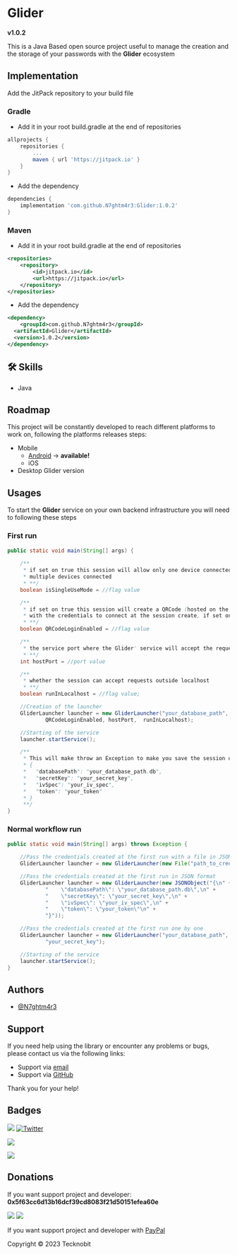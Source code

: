 # Glider
**v1.0.2**

This is a Java Based open source project useful to manage the creation and the storage of your passwords
with the **Glider** ecosystem

## Implementation

Add the JitPack repository to your build file

### Gradle

- Add it in your root build.gradle at the end of repositories

```gradle
allprojects {
    repositories {
        ...
        maven { url 'https://jitpack.io' }
    }
}
```
- Add the dependency

```gradle
dependencies {
    implementation 'com.github.N7ghtm4r3:Glider:1.0.2'
}
```

### Maven

- Add it in your root build.gradle at the end of repositories

```xml
<repositories>
    <repository>
        <id>jitpack.io</id>
        <url>https://jitpack.io</url>
    </repository>
</repositories>
```
- Add the dependency

```xml
<dependency>
    <groupId>com.github.N7ghtm4r3</groupId>
  <artifactId>Glider</artifactId>
  <version>1.0.2</version>
</dependency>
```

## 🛠 Skills
- Java

## Roadmap

This project will be constantly developed to reach different platforms to work on, following the platforms releases steps:

- Mobile
  - <a href="https://github.com/N7ghtm4r3/Glider-Android#readme">Android</a> -> **available!**
  - iOS
- Desktop Glider version

## Usages

To start the **Glider** service on your own backend infrastructure you will need to following 
these steps

### First run

```java
public static void main(String[] args) {
        
    /**
     * if set on true this session will allow only one device connected, if set on false this session allow 
     * multiple devices connected
     * **/
    boolean isSingleUseMode = //flag value

    /**
     * if set on true this session will create a QRCode (hosted on the next port that you choose, e.g. 21 -> 22) 
     * with the credentials to connect at the session create, if set on false this option will be disabled
     * **/
    boolean QRCodeLoginEnabled = //flag value

    /**
     * the service port where the Glider' service will accept the requests
     * **/
    int hostPort = //port value

    /**
     * whether the session can accept requests outside localhost
     * **/
    boolean runInLocalhost = //flag value;

    //Creation of the launcher        
    GliderLauncher launcher = new GliderLauncher("your_database_path", "session_password", isSingleUseMode,
            QRCodeLoginEnabled, hostPort,  runInLocalhost);

    //Starting of the service
    launcher.startService();

    /**
     * This will make throw an Exception to make you save the session data:
     * {
     *   "databasePath": "your_database_path.db",
     *   "secretKey": "your_secret_key",
     *   "ivSpec": "your_iv_spec",
     *   "token": "your_token"
     * }
     **/
}
``` 

### Normal workflow run

```java
public static void main(String[] args) throws Exception {
    
    //Pass the credentials created at the first run with a file in JSON format
    GliderLauncher launcher = new GliderLauncher(new File("path_to_credentials_file.json"));

    //Pass the credentials created at the first run in JSON format
    GliderLauncher launcher = new GliderLauncher(new JSONObject("{\n" +
            "    \"databasePath\": \"your_database_path.db\",\n" +
            "    \"secretKey\": \"your_secret_key\",\n" +
            "    \"ivSpec\": \"your_iv_spec\",\n" +
            "    \"token\": \"your_token\"\n" +
            "}"));

    //Pass the credentials created at the first run one by one
    GliderLauncher launcher = new GliderLauncher("your_database_path", "your_token", "your_iv_spec",
            "your_secret_key");

    //Starting of the service
    launcher.startService();
}
``` 

## Authors

- [@N7ghtm4r3](https://www.github.com/N7ghtm4r3)

## Support

If you need help using the library or encounter any problems or bugs, please contact us via the following links:

- Support via <a href="mailto:infotecknobitcompany@gmail.com">email</a>
- Support via <a href="https://github.com/N7ghtm4r3/Glider/issues/new">GitHub</a>

Thank you for your help!

## Badges

[![](https://img.shields.io/badge/Google_Play-414141?style=for-the-badge&logo=google-play&logoColor=white)](https://play.google.com/store/apps/developer?id=Tecknobit)
[![Twitter](https://img.shields.io/badge/Twitter-1DA1F2?style=for-the-badge&logo=twitter&logoColor=white)](https://twitter.com/tecknobit)

[![](https://img.shields.io/badge/Java-ED8B00?style=for-the-badge&logo=java&logoColor=white)](https://www.oracle.com/java/)

[![](https://jitpack.io/v/N7ghtm4r3/Glider.svg)](https://jitpack.io/#N7ghtm4r3/Glider)

## Donations

If you want support project and developer: **0x5f63cc6d13b16dcf39cd8083f21d50151efea60e**

![](https://img.shields.io/badge/Bitcoin-000000?style=for-the-badge&logo=bitcoin&logoColor=white)
![](https://img.shields.io/badge/Ethereum-3C3C3D?style=for-the-badge&logo=Ethereum&logoColor=white)

If you want support project and developer with <a href="https://www.paypal.com/donate/?hosted_button_id=5QMN5UQH7LDT4">PayPal</a>

Copyright © 2023 Tecknobit
